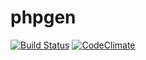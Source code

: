 # phpgen
[![Build Status](https://travis-ci.org/mario-naether/phpunitgen.svg?branch=master)](https://travis-ci.org/mario-naether/phpunitgen)
[![CodeClimate](https://codeclimate.com/github/mario-naether/phpunitgen/badges/gpa.svg)](https://codeclimate.com/github/mario-naether/phpunitgen)